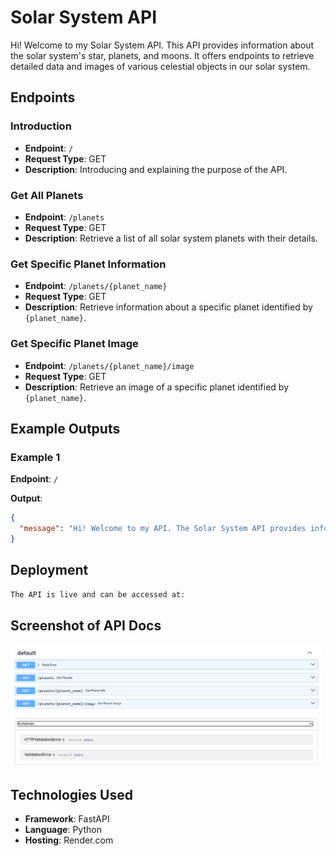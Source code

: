 # Solar System API

Hi! Welcome to my Solar System API. This API provides information about the solar system's star, planets, and moons. It offers endpoints to retrieve detailed data and images of various celestial objects in our solar system.

## Endpoints

### Introduction
- **Endpoint**: `/`
- **Request Type**: GET
- **Description**: Introducing and explaining the purpose of the API.

### Get All Planets
- **Endpoint**: `/planets`
- **Request Type**: GET
- **Description**: Retrieve a list of all solar system planets with their details.

### Get Specific Planet Information
- **Endpoint**: `/planets/{planet_name}`
- **Request Type**: GET
- **Description**: Retrieve information about a specific planet identified by `{planet_name}`.

### Get Specific Planet Image
- **Endpoint**: `/planets/{planet_name}/image`
- **Request Type**: GET
- **Description**: Retrieve an image of a specific planet identified by `{planet_name}`.

## Example Outputs

### Example 1
**Endpoint**: `/`

**Output**:
```json
{
  "message": "Hi! Welcome to my API. The Solar System API provides information for thousands of solar system planets and their moons."
}
```

## Deployment

```Bash
The API is live and can be accessed at: 
```

## Screenshot of API Docs

<img src="photos\Untitled.png" width = "500">

## Technologies Used
- **Framework**: FastAPI
- **Language**: Python
- **Hosting**: Render.com